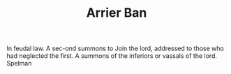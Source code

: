 ---
title: Arrier Ban
letter: A
permalink: "/definitions/bld-arrier-ban.html"
body: In feudal law. A sec-ond summons to Join the lord, addressed to those who had
  neglected the first. A summons of the inferiors or vassals of the lord. Spelman
published_at: '2018-07-07'
source: Black's Law Dictionary 2nd Ed (1910)
layout: post
---